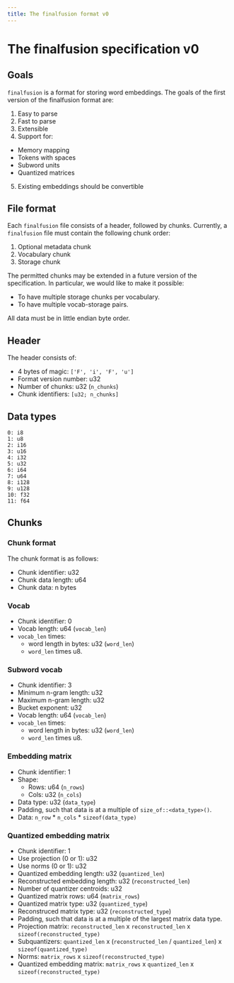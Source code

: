 ```yaml
---
title: The finalfusion format v0
---
```


# The finalfusion specification v0

## Goals

`finalfusion` is a format for storing word embeddings. The goals of the
first version of the finalfusion format are:

1. Easy to parse
2. Fast to parse
3. Extensible
4. Support for:
  * Memory mapping
  * Tokens with spaces
  * Subword units
  * Quantized matrices
5. Existing embeddings should be convertible

## File format

Each `finalfusion` file consists of a header, followed by chunks. Currently,
a `finalfusion` file must contain the following chunk order:

1. Optional metadata chunk
2. Vocabulary chunk
3. Storage chunk

The permitted chunks may be extended in a future version of the
specification. In particular, we would like to make it possible:

* To have multiple storage chunks per vocabulary.
* To have multiple vocab-storage pairs.

All data must be in little endian byte order.

## Header

The header consists of:

- 4 bytes of magic: `['F', 'i', 'F', 'u']`
- Format version number: u32
- Number of chunks: u32 (`n_chunks`)
- Chunk identifiers: `[u32; n_chunks]`

## Data types

```
0: i8
1: u8
2: i16
3: u16
4: i32
5: u32
6: i64
7: u64
8: i128
9: u128
10: f32
11: f64
```

## Chunks

### Chunk format

The chunk format is as follows:

- Chunk identifier: u32
- Chunk data length: u64
- Chunk data: n bytes

### Vocab

- Chunk identifier: 0
- Vocab length: u64 (`vocab_len`)
- `vocab_len` times:
  - word length in bytes: u32 (`word_len`)
  - `word_len` times u8.
  
### Subword vocab

- Chunk identifier: 3
- Minimum n-gram length: u32
- Maximum n-gram length: u32
- Bucket exponent: u32
- Vocab length: u64 (`vocab_len`)
- `vocab_len` times:
  - word length in bytes: u32 (`word_len`)
  - `word_len` times u8.


### Embedding matrix

- Chunk identifier: 1
- Shape:
  - Rows: u64 (`n_rows`)
  - Cols: u32 (`n_cols`)
- Data type: u32 (`data_type`)
- Padding, such that data is at a multiple of `size_of::<data_type>()`.
- Data: `n_row` * `n_cols` * `sizeof(data_type)`

### Quantized embedding matrix

- Chunk identifier: 1
- Use projection (0 or 1): u32
- Use norms (0 or 1): u32
- Quantized embedding length: u32 (`quantized_len`)
- Reconstructed embedding length: u32 (`reconstructed_len`)
- Number of quantizer centroids: u32
- Quantized matrix rows: u64 (`matrix_rows`)
- Quantized matrix type: u32 (`quantized_type`)
- Reconstruced matrix type: u32 (`reconstructed_type`)
- Padding, such that data is at a multiple of the largest matrix data type.
- Projection matrix: `reconstructed_len` x `reconstructed_len` x `sizeof(reconstructed_type)`
- Subquantizers: `quantized_len` x (`reconstructed_len` / `quantized_len`) x `sizeof(quantized_type)`
- Norms: `matrix_rows` x `sizeof(reconstructed_type)`
- Quantized embedding matrix: `matrix_rows` x `quantized_len` x `sizeof(reconstructed_type)`
